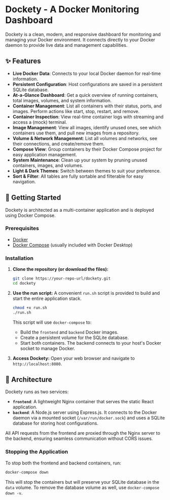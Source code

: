 # Dockety - A Docker Monitoring Dashboard

Dockety is a clean, modern, and responsive dashboard for monitoring and managing your Docker environment. It connects directly to your Docker daemon to provide live data and management capabilities.

## ✨ Features

- **Live Docker Data**: Connects to your local Docker daemon for real-time information.
- **Persistent Configuration**: Host configurations are saved in a persistent SQLite database.
- **At-a-Glance Dashboard**: Get a quick overview of running containers, total images, volumes, and system information.
- **Container Management**: List all containers with their status, ports, and images. Perform actions like start, stop, restart, and remove.
- **Container Inspection**: View real-time container logs with streaming and access a (mock) terminal.
- **Image Management**: View all images, identify unused ones, see which containers use them, and pull new images from a repository.
- **Volume & Network Management**: List all volumes and networks, see their connections, and create/remove them.
- **Compose View**: Group containers by their Docker Compose project for easy application management.
- **System Maintenance**: Clean up your system by pruning unused containers, images, and volumes.
- **Light & Dark Themes**: Switch between themes to suit your preference.
- **Sort & Filter**: All tables are fully sortable and filterable for easy navigation.

## 🚀 Getting Started

Dockety is architected as a multi-container application and is deployed using Docker Compose.

### Prerequisites

- [Docker](https://docs.docker.com/get-docker/)
- [Docker Compose](https://docs.docker.com/compose/install/) (usually included with Docker Desktop)

### Installation

1.  **Clone the repository (or download the files):**
    ```bash
    git clone https://your-repo-url/dockety.git
    cd dockety
    ```

2.  **Use the run script:**
    A convenient `run.sh` script is provided to build and start the entire application stack.

    ```bash
    chmod +x run.sh
    ./run.sh
    ```
    This script will use `docker-compose` to:
    - Build the `frontend` and `backend` Docker images.
    - Create a persistent volume for the SQLite database.
    - Start both containers. The backend connects to your host's Docker socket to manage Docker.

3.  **Access Dockety:**
    Open your web browser and navigate to `http://localhost:8080`.

## 🐳 Architecture

Dockety runs as two services:
- **`frontend`**: A lightweight Nginx container that serves the static React application.
- **`backend`**: A Node.js server using Express.js. It connects to the Docker daemon via a mounted socket (`/var/run/docker.sock`) and uses a SQLite database for storing host configurations.

All API requests from the frontend are proxied through the Nginx server to the backend, ensuring seamless communication without CORS issues.

### Stopping the Application
To stop both the frontend and backend containers, run:
```bash
docker-compose down
```
This will stop the containers but will preserve your SQLite database in the `data` volume. To remove the database volume as well, use `docker-compose down -v`.
